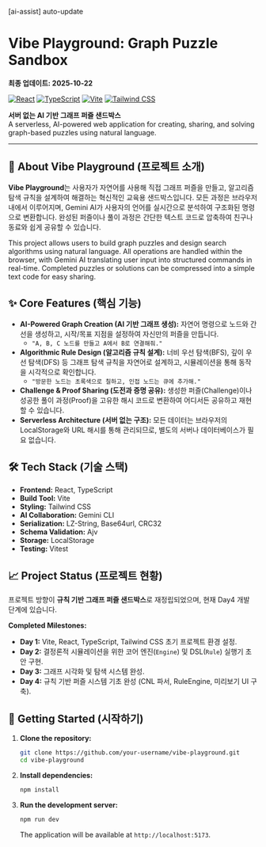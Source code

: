 [ai-assist] auto-update
# Vibe Playground: Graph Puzzle Sandbox

**최종 업데이트: 2025-10-22**

[![React](https://img.shields.io/badge/React-18-blue?logo=react)](https://react.dev/)
[![TypeScript](https://img.shields.io/badge/TypeScript-5-blue?logo=typescript)](https://www.typescriptlang.org/)
[![Vite](https://img.shields.io/badge/Vite-5-purple?logo=vite)](https://vitejs.dev/)
[![Tailwind CSS](https://img.shields.io/badge/Tailwind_CSS-3-blue?logo=tailwindcss)](https://tailwindcss.com/)

**서버 없는 AI 기반 그래프 퍼즐 샌드박스**
<br>
A serverless, AI-powered web application for creating, sharing, and solving graph-based puzzles using natural language.

---

## 🚀 About Vibe Playground (프로젝트 소개)

**Vibe Playground**는 사용자가 자연어를 사용해 직접 그래프 퍼즐을 만들고, 알고리즘 탐색 규칙을 설계하여 해결하는 혁신적인 교육용 샌드박스입니다. 모든 과정은 브라우저 내에서 이루어지며, Gemini AI가 사용자의 언어를 실시간으로 분석하여 구조화된 명령으로 변환합니다. 완성된 퍼즐이나 풀이 과정은 간단한 텍스트 코드로 압축하여 친구나 동료와 쉽게 공유할 수 있습니다.

This project allows users to build graph puzzles and design search algorithms using natural language. All operations are handled within the browser, with Gemini AI translating user input into structured commands in real-time. Completed puzzles or solutions can be compressed into a simple text code for easy sharing.

## ✨ Core Features (핵심 기능)

-   **AI-Powered Graph Creation (AI 기반 그래프 생성):** 자연어 명령으로 노드와 간선을 생성하고, 시작/목표 지점을 설정하여 자신만의 퍼즐을 만듭니다.
    -   `"A, B, C 노드를 만들고 A에서 B로 연결해줘."`
-   **Algorithmic Rule Design (알고리즘 규칙 설계):** 너비 우선 탐색(BFS), 깊이 우선 탐색(DFS) 등 그래프 탐색 규칙을 자연어로 설계하고, 시뮬레이션을 통해 동작을 시각적으로 확인합니다.
    -   `"방문한 노드는 초록색으로 칠하고, 인접 노드는 큐에 추가해."`
-   **Challenge & Proof Sharing (도전과 증명 공유):** 생성한 퍼즐(Challenge)이나 성공한 풀이 과정(Proof)을 고유한 해시 코드로 변환하여 어디서든 공유하고 재현할 수 있습니다.
-   **Serverless Architecture (서버 없는 구조):** 모든 데이터는 브라우저의 LocalStorage와 URL 해시를 통해 관리되므로, 별도의 서버나 데이터베이스가 필요 없습니다.

## 🛠️ Tech Stack (기술 스택)

-   **Frontend:** React, TypeScript
-   **Build Tool:** Vite
-   **Styling:** Tailwind CSS
-   **AI Collaboration:** Gemini CLI
-   **Serialization:** LZ-String, Base64url, CRC32
-   **Schema Validation:** Ajv
-   **Storage:** LocalStorage
-   **Testing:** Vitest

## 📈 Project Status (프로젝트 현황)

프로젝트 방향이 **규칙 기반 그래프 퍼즐 샌드박스**로 재정립되었으며, 현재 Day4 개발 단계에 있습니다.

**Completed Milestones:**
-   **Day 1:** Vite, React, TypeScript, Tailwind CSS 초기 프로젝트 환경 설정.
-   **Day 2:** 결정론적 시뮬레이션을 위한 코어 엔진(`Engine`) 및 DSL(`Rule`) 실행기 초안 구현.
-   **Day 3:** 그래프 시각화 및 탐색 시스템 완성.
-   **Day 4:** 규칙 기반 퍼즐 시스템 기초 완성 (CNL 파서, RuleEngine, 미리보기 UI 구축).

## 🚀 Getting Started (시작하기)

1.  **Clone the repository:**
    ```sh
    git clone https://github.com/your-username/vibe-playground.git
    cd vibe-playground
    ```

2.  **Install dependencies:**
    ```sh
    npm install
    ```

3.  **Run the development server:**
    ```sh
    npm run dev
    ```
    The application will be available at `http://localhost:5173`.
